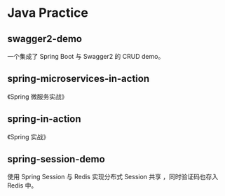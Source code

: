 # Java Practice

## swagger2-demo
一个集成了 Spring Boot 与 Swagger2 的 CRUD demo。

## spring-microservices-in-action
《Spring 微服务实战》

## spring-in-action
《Spring 实战》

## spring-session-demo
使用 Spring Session 与 Redis 实现分布式 Session 共享 ，同时验证码也存入 Redis 中。